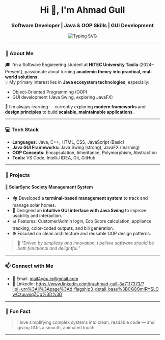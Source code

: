 <h1 align="center">Hi 👋, I'm Ahmad Gull</h1>
<h3 align="center">Software Developer | Java & OOP Skills | GUI Development</h3>

<p align="center">
<img src="https://readme-typing-svg.herokuapp.com?font=Fira+Code&size=22&duration=4000&pause=1000&center=true&vCenter=true&width=600&lines=Java+Developer+%7C+GUI+Specialist;OOP+Design+and+Clean+Code+Enthusiast;Building+Java+Swing+%2B+JavaFX+Projects" alt="Typing SVG" />

</p>

---

### 📌 About Me

🎓 I'm a Software Engineering student at **HITEC University Taxila** (2024–Present), passionate about turning **academic theory into practical, real-world solutions**.  
💡 My primary interest lies in **Java ecosystem technologies**, especially:

- Object-Oriented Programming (OOP)
- GUI development (Java Swing, exploring JavaFX)

🌱 I’m always learning — currently exploring **modern frameworks** and **design principles** to build **scalable, maintainable applications**.

---

### 💻 Tech Stack

- **Languages:** Java, C++, HTML, CSS, JavaScript (Basic)
- **Java GUI Frameworks:** Java Swing (strong), JavaFX (learning)
- **OOP Concepts:** Encapsulation, Inheritance, Polymorphism, Abstraction
- **Tools:** VS Code, IntelliJ IDEA, Git, GitHub

---

### 🚀 Projects

#### 🔆 SolarSync Society Management System

- 🏘 Developed a **terminal-based management system** to track and manage solar homes.
- 🎨 Designed an **intuitive GUI interface with Java Swing** to improve usability and interaction.
- 📊 Features: Customer/Admin login, Eco Score calculation, appliance tracking, color-coded outputs, and bill generation.
- ⚙️ Focused on clean architecture and reusable OOP design patterns.

> 💬 *"Driven by simplicity and innovation, I believe software should be both functional and delightful."*

---

### 📫 Connect with Me

- 📧 Email: mail4you.in@gmail.com
- 💼 LinkedIn: https://www.linkedin.com/in/ahmad-gull-3a7117373/?lipi=urn%3Ali%3Apage%3Ad_flagship3_detail_base%3BCG8OmIRYSLCwCzuuvsqZCg%3D%3D

---

### 🧠 Fun Fact

> I love simplifying complex systems into clean, readable code — and giving GUIs a smooth, animated touch.

---
